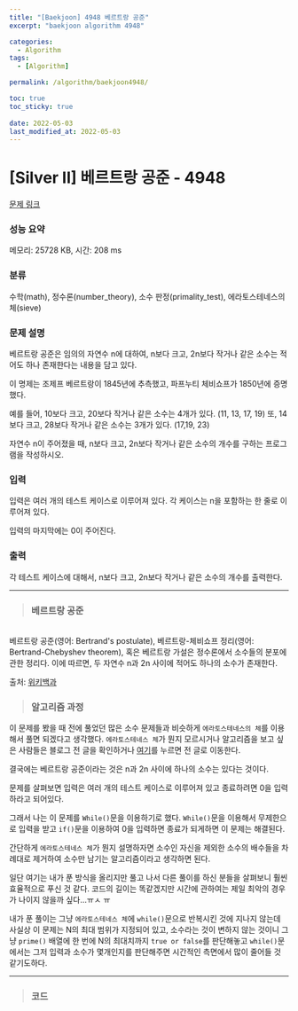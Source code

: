 ```yaml
---
title: "[Baekjoon] 4948 베르트랑 공준"
excerpt: "baekjoon algorithm 4948"

categories:
  - Algorithm
tags:
  - [Algorithm]

permalink: /algorithm/baekjoon4948/

toc: true
toc_sticky: true
 
date: 2022-05-03
last_modified_at: 2022-05-03
---
```


# [Silver II] 베르트랑 공준 - 4948 

[문제 링크](https://www.acmicpc.net/problem/4948) 

### 성능 요약

메모리: 25728 KB, 시간: 208 ms

### 분류

수학(math), 정수론(number_theory), 소수 판정(primality_test), 에라토스테네스의 체(sieve)

### 문제 설명

<p>베르트랑 공준은 임의의 자연수 n에 대하여, n보다 크고, 2n보다 작거나 같은 소수는 적어도 하나 존재한다는 내용을 담고 있다.</p>

<p>이 명제는 조제프 베르트랑이 1845년에 추측했고, 파프누티 체비쇼프가 1850년에 증명했다.</p>

<p>예를 들어, 10보다 크고, 20보다 작거나 같은 소수는 4개가 있다. (11, 13, 17, 19) 또, 14보다 크고, 28보다 작거나 같은 소수는 3개가 있다. (17,19, 23)</p>

<p>자연수 n이 주어졌을 때, n보다 크고, 2n보다 작거나 같은 소수의 개수를 구하는 프로그램을 작성하시오. </p>

### 입력 

 <p>입력은 여러 개의 테스트 케이스로 이루어져 있다. 각 케이스는 n을 포함하는 한 줄로 이루어져 있다.</p>

<p>입력의 마지막에는 0이 주어진다.</p>

### 출력 

 <p>각 테스트 케이스에 대해서, n보다 크고, 2n보다 작거나 같은 소수의 개수를 출력한다.</p>



---
> ### 베르트랑 공준
<br>
베르트랑 공준(영어: Bertrand's postulate), 베르트랑-체비쇼프 정리(영어: Bertrand-Chebyshev theorem), 혹은 베르트랑 가설은 정수론에서 소수들의 분포에 관한 정리다. 이에 따르면, 두 자연수 n과 2n 사이에 적어도 하나의 소수가 존재한다.


출처: [위키백과](https://ko.wikipedia.org/wiki/%EB%B2%A0%EB%A5%B4%ED%8A%B8%EB%9E%91_%EA%B3%B5%EC%A4%80)


> ### 알고리즘 과정


이 문제를 봤을 때 전에 풀었던 많은 소수 문제들과 비슷하게 `에라토스테네스의 체`를 이용해서 풀면 되겠다고 생각했다. `에라토스테네스 체`가 뭔지 모르시거나 알고리즘을 보고 싶은 사람들은 블로그 전 글을 확인하거나 [여기](https://jsw6701.github.io/algorithm/baekjoon1929)를 누르면 전 글로 이동한다.

결국에는 베르트랑 공준이라는 것은 n과 2n 사이에 하나의 소수는 있다는 것이다.

문제를 살펴보면 입력은 여러 개의 테스트 케이스로 이루어져 있고 종료하려면 0을 입력하라고 되어있다.

그래서 나는 이 문제를 `While()`문을 이용하기로 했다. `While()`문을 이용해서 무제한으로 입력을 받고 `if()`문을 이용하여 0을 입력하면 종료가 되게하면 이 문제는 해결된다.

간단하게 `에라토스테네스 체`가 뭔지 설명하자면 소수인 자신을 제외한 소수의 배수들을 차례대로 제거하여 소수만 남기는 알고리즘이라고 생각하면 된다.

일단 여기는 내가 푼 방식을 올리지만 풀고 나서 다른 풀이를 하신 분들을 살펴보니 훨씬 효율적으로 푸신 것 같다. 코드의 길이는 똑같겠지만 시간에 관하여는 제일 최악의 경우가 나이지 않을까 싶다...ㅠㅅ ㅠ

내가 푼 풀이는 그냥 `에라토스테네스 체`에 `while()`문으로 반복시킨 것에 지나지 않는데 사실상 이 문제는 N의 최대 범위가 지정되어 있고, 소수라는 것이 변하지 않는 것이니 그냥 `prime()` 배열에 한 번에 N의 최대치까지 `true or false`를 판단해놓고 `while()`문에서는 그저 입력과 소수가 몇개인지를 판단해주면 시간적인 측면에서 많이 줄어들 것 같기도하다.


---
> ### 코드


<script src="https://gist.github.com/jsw6701/3af9b922c4f82bf29956321005adccec.js"></script>

